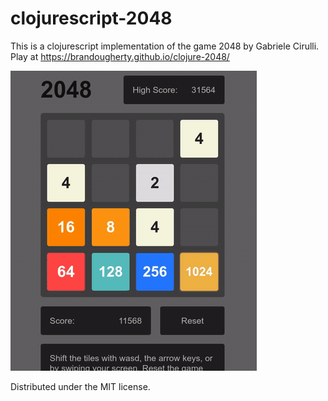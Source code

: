 # clojurescript-2048

This is a clojurescript implementation of the game 2048 by Gabriele Cirulli.
Play at https://brandougherty.github.io/clojure-2048/

![Brief example of gameplay](doc/2048.gif)

Distributed under the MIT license.

